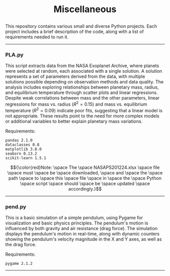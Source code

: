 <h1><p align="center">Miscellaneous</p></h1>
This repository contains various small and diverse Python projects. Each project includes a brief description of the code, along with a list of requirements needed to run it.

---
### PLA.py
This script extracts data from the NASA Exoplanet Archive, where planets were selected at random, each associated with a single solution. A solution represents a set of parameters derived from the data, with multiple solutions possible depending on observation methods and data quality. The analysis includes exploring relationships between planetary mass, radius, and equilibrium temperature through scatter plots and linear regressions. Despite weak correlations between mass and the other parameters, linear regressions for mass vs. radius ($R^2=0.15$) and mass vs. equilibrium temperature ($R^2=0.09$) indicate poor fits, suggesting that a linear model is not appropriate. These results point to the need for more complex models or additional variables to better explain planetary mass variations.

Requirements:
```
pandas 2.1.0
dataclasses 0.8
matplotlib 3.8.0
seaborn 0.13.2
scikit-learn 1.5.1
```

$${\color{red}Note:  \space The  \space  NASAPS201224.xlsx \space file  \space must  \space be  \space downloaded,  \space and  \space the  \space path  \space to  \space this  \space file  \space in  \space the  \space Python  \space script  \space should  \space be  \space updated  \space accordingly.}$$	

---
### pend.py
This is a basic simulation of a simple pendulum, using Pygame for visualization and basic physics principles. The pendulum's motion is influenced by both gravity and air resistance (drag force). The simulation displays the pendulum's motion in real-time, along with dynamic counters showing the pendulum's velocity magnitude in the X and Y axes, as well as the drag force.

Requirements:
```
pygame 2.1.2
```

---
